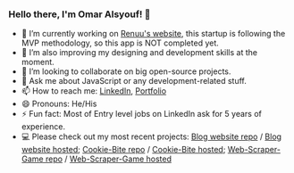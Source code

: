 ### Hello there, I'm Omar Alsyouf! 👋


- 🔭 I’m currently working on [Renuu's website](https://renuu.org/), this startup is following the MVP methodology, so this app is NOT completed yet.
- 🌱 I’m also improving my designing and development skills at the moment.
- 👯 I’m looking to collaborate on big open-source projects.
- 💬 Ask me about JavaScript or any development-related stuff.
- 📫 How to reach me: [LinkedIn](https://www.linkedin.com/in/omar-alsyouf/), [Portfolio](https://alsyoufomar.github.io/portfolio/)
- 😄 Pronouns: He/His
- ⚡ Fun fact: Most of Entry level jobs on LinkedIn ask for 5 years of experience.
- 💻 Please check out my most recent projects: [Blog website repo](https://github.com/alsyoufomar/Ali-Website) / [Blog website hosted](https://alialsyoufchemist.com/); [Cookie-Bite repo](https://github.com/alsyoufomar/solo-project-client-Cookie-bite) / [Cookie-Bite hosted](https://cookie-bite.netlify.app/); [Web-Scraper-Game repo](https://github.com/alsyoufomar/web-scraper-game) / [Web-Scraper-Game hosted](https://web-scraper-game.netlify.app/)
